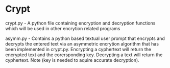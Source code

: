 Crypt
=====
crypt.py - A python file containing encryption and decryption functions which will be used in other encrytion related programs

asymm.py - Contains a python based textual user prompt that encrypts and decrypts the entered text via an asymmetric encrytion algorithm that has been implemented in crypt.py. Encrypting a cyphertext will return the encrypted text and the corersponding key. Decrypting a text will return the cyphertext. Note (key is needed to aquire accurate decryption).

